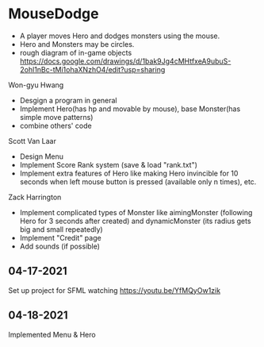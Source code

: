 # MouseDodge
- A player moves Hero and dodges monsters using the mouse.
- Hero and Monsters may be circles.
- rough diagram of in-game objects https://docs.google.com/drawings/d/1bak9Jg4cMHtfxeA9ubuS-2ohl1nBc-tMi1ohaXNzhO4/edit?usp=sharing

Won-gyu Hwang
- Desgign a program in general
- Implement Hero(has hp and movable by mouse), base Monster(has simple move patterns)
- combine others' code

Scott Van Laar
- Design Menu
- Implement Score Rank system (save & load "rank.txt")
- Implement extra features of Hero like making Hero invincible for 10 seconds when left mouse button is pressed (available only n times), etc.

Zack Harrington
- Implement complicated types of Monster like aimingMonster (following Hero for 3 seconds after created) and dynamicMonster (its radius gets big and small repeatedly)
- Implement "Credit" page
- Add sounds (if possible)

## 04-17-2021
Set up project for SFML watching https://youtu.be/YfMQyOw1zik

## 04-18-2021
Implemented Menu & Hero
